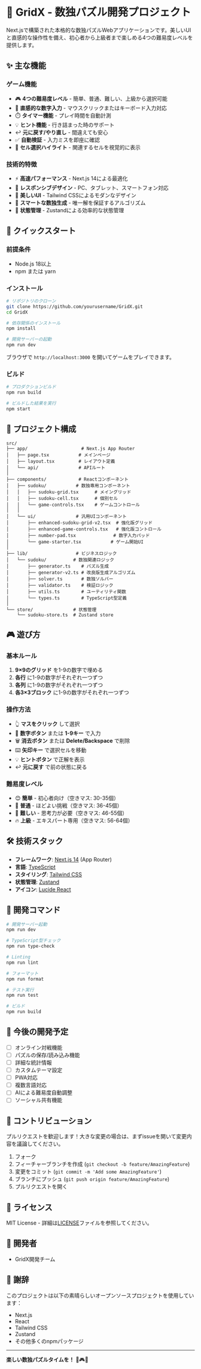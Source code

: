 # 🎯 GridX - 数独パズル開発プロジェクト

Next.jsで構築された本格的な数独パズルWebアプリケーションです。美しいUIと直感的な操作性を備え、初心者から上級者まで楽しめる4つの難易度レベルを提供します。

## ✨ 主な機能

### ゲーム機能
- 🎮 **4つの難易度レベル** - 簡単、普通、難しい、上級から選択可能
- 🔢 **直感的な数字入力** - マウスクリックまたはキーボード入力対応
- ⏱️ **タイマー機能** - プレイ時間を自動計測
- 💡 **ヒント機能** - 行き詰まった時のサポート
- ↩️ **元に戻す/やり直し** - 間違えても安心
- ✅ **自動検証** - 入力ミスを即座に確認
- 🎯 **セル選択ハイライト** - 関連するセルを視覚的に表示

### 技術的特徴
- ⚡ **高速パフォーマンス** - Next.js 14による最適化
- 📱 **レスポンシブデザイン** - PC、タブレット、スマートフォン対応
- 🎨 **美しいUI** - Tailwind CSSによるモダンなデザイン
- 🧠 **スマートな数独生成** - 唯一解を保証するアルゴリズム
- 💾 **状態管理** - Zustandによる効率的な状態管理

## 🚀 クイックスタート

### 前提条件
- Node.js 18以上
- npm または yarn

### インストール

```bash
# リポジトリのクローン
git clone https://github.com/yourusername/GridX.git
cd GridX

# 依存関係のインストール
npm install

# 開発サーバーの起動
npm run dev
```

ブラウザで `http://localhost:3000` を開いてゲームをプレイできます。

### ビルド

```bash
# プロダクションビルド
npm run build

# ビルドした結果を実行
npm start
```

## 📁 プロジェクト構成

```
src/
├── app/                    # Next.js App Router
│   ├── page.tsx           # メインページ
│   ├── layout.tsx         # レイアウト定義
│   └── api/               # APIルート
│
├── components/            # Reactコンポーネント
│   ├── sudoku/           # 数独専用コンポーネント
│   │   ├── sudoku-grid.tsx      # メイングリッド
│   │   ├── sudoku-cell.tsx      # 個別セル
│   │   └── game-controls.tsx    # ゲームコントロール
│   │
│   └── ui/               # 汎用UIコンポーネント
│       ├── enhanced-sudoku-grid-v2.tsx  # 強化版グリッド
│       ├── enhanced-game-controls.tsx   # 強化版コントロール
│       ├── number-pad.tsx              # 数字入力パッド
│       └── game-starter.tsx           # ゲーム開始UI
│
├── lib/                  # ビジネスロジック
│   └── sudoku/          # 数独関連ロジック
│       ├── generator.ts    # パズル生成
│       ├── generator-v2.ts # 改良版生成アルゴリズム
│       ├── solver.ts       # 数独ソルバー
│       ├── validator.ts    # 検証ロジック
│       ├── utils.ts        # ユーティリティ関数
│       └── types.ts        # TypeScript型定義
│
└── store/               # 状態管理
    └── sudoku-store.ts  # Zustand store

```

## 🎮 遊び方

### 基本ルール
1. **9×9のグリッド** を1-9の数字で埋める
2. **各行** に1-9の数字がそれぞれ一つずつ
3. **各列** に1-9の数字がそれぞれ一つずつ
4. **各3×3ブロック** に1-9の数字がそれぞれ一つずつ

### 操作方法
- 👆 **マスをクリック** して選択
- 🔢 **数字ボタン** または **1-9キー** で入力
- 🗑️ **消去ボタン** または **Delete/Backspace** で削除
- ⌨️ **矢印キー** で選択セルを移動
- 💡 **ヒントボタン** で正解を表示
- ↩️ **元に戻す** で前の状態に戻る

### 難易度レベル
- 😊 **簡単** - 初心者向け（空きマス: 30-35個）
- 🤔 **普通** - ほどよい挑戦（空きマス: 36-45個）
- 😤 **難しい** - 思考力が必要（空きマス: 46-55個）
- 🔥 **上級** - エキスパート専用（空きマス: 56-64個）

## 🛠️ 技術スタック

- **フレームワーク**: [Next.js 14](https://nextjs.org/) (App Router)
- **言語**: [TypeScript](https://www.typescriptlang.org/)
- **スタイリング**: [Tailwind CSS](https://tailwindcss.com/)
- **状態管理**: [Zustand](https://github.com/pmndrs/zustand)
- **アイコン**: [Lucide React](https://lucide.dev/)

## 🔧 開発コマンド

```bash
# 開発サーバー起動
npm run dev

# TypeScript型チェック
npm run type-check

# Linting
npm run lint

# フォーマット
npm run format

# テスト実行
npm run test

# ビルド
npm run build
```

## 🎯 今後の開発予定

- [ ] オンライン対戦機能
- [ ] パズルの保存/読み込み機能
- [ ] 詳細な統計情報
- [ ] カスタムテーマ設定
- [ ] PWA対応
- [ ] 複数言語対応
- [ ] AIによる難易度自動調整
- [ ] ソーシャル共有機能

## 🤝 コントリビューション

プルリクエストを歓迎します！大きな変更の場合は、まずissueを開いて変更内容を議論してください。

1. フォーク
2. フィーチャーブランチを作成 (`git checkout -b feature/AmazingFeature`)
3. 変更をコミット (`git commit -m 'Add some AmazingFeature'`)
4. ブランチにプッシュ (`git push origin feature/AmazingFeature`)
5. プルリクエストを開く

## 📝 ライセンス

MIT License - 詳細は[LICENSE](LICENSE)ファイルを参照してください。

## 👥 開発者

- GridX開発チーム

## 🙏 謝辞

このプロジェクトは以下の素晴らしいオープンソースプロジェクトを使用しています：
- Next.js
- React
- Tailwind CSS
- Zustand
- その他多くのnpmパッケージ

---

**楽しい数独パズルタイムを！** 🎯🎮✨